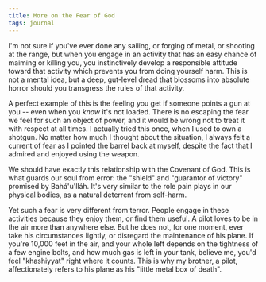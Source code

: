 ```yaml
---
title: More on the Fear of God
tags: journal
---
```


I'm not sure if you've ever done any sailing, or forging of metal, or shooting
at the range, but when you engage in an activity that has an easy chance of
maiming or killing you, you instinctively develop a responsible attitude
toward that activity which prevents you from doing yourself harm.  This is not
a mental idea, but a deep, gut-level dread that blossoms into absolute horror
should you transgress the rules of that activity.

A perfect example of this is the feeling you get if someone points a gun at
you -- even when you *know* it's not loaded.  There is no escaping the fear we
feel for such an object of power, and it would be wrong not to treat it with
respect at all times.  I actually tried this once, when I used to own a
shotgun.  No matter how much I thought about the situation, I always felt a
current of fear as I pointed the barrel back at myself, despite the fact that I
admired and enjoyed using the weapon.

We should have exactly this relationship with the Covenant of God.  This is
what guards our soul from error: the "shield" and "guarantor of victory"
promised by Bahá'u'lláh.  It's very similar to the role pain plays in our physical
bodies, as a natural deterrent from self-harm.

Yet such a fear is very different from terror.  People engage in these
activities because they enjoy them, or find them useful.  A pilot loves to be
in the air more than anywhere else.  But he does not, for one moment, ever
take his circumstances lightly, or disregard the maintenance of his plane.  If
you're 10,000 feet in the air, and your whole left depends on the tightness of
a few engine bolts, and how much gas is left in your tank, believe me, you'd
feel "khashiyyat" right where it counts.  This is why my brother, a pilot,
affectionately refers to his plane as his "little metal box of death".
